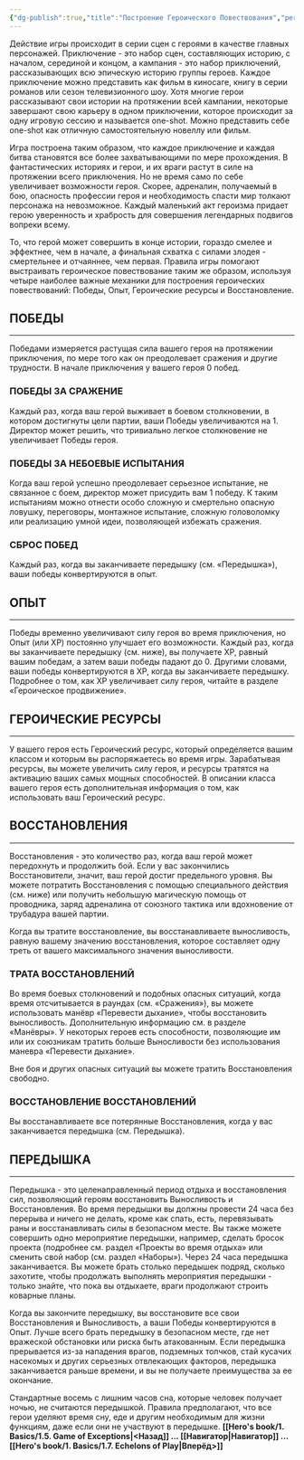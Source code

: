 ```yaml
---
{"dg-publish":true,"title":"Построение Героического Повествования","permalink":"/hero-s-book/1-basics/1-6-building-a-heroic-narrative/","dgPassFrontmatter":true}
---
```


Действие игры происходит в серии сцен с героями в качестве главных персонажей. Приключение - это набор сцен, составляющих историю, с началом, серединой и концом, а кампания - это набор приключений, рассказывающих всю эпическую историю группы героев. Каждое приключение можно представить как фильм в киносаге, книгу в серии романов или сезон телевизионного шоу. Хотя многие герои рассказывают свои истории на протяжении всей кампании, некоторые завершают свою карьеру в одном приключении, которое происходит за одну игровую сессию и называется one-shot. Можно представить себе one-shot как отличную самостоятельную новеллу или фильм.

Игра построена таким образом, что каждое приключение и каждая битва становятся все более захватывающими по мере прохождения. В фантастических историях и герои, и их враги растут в силе на протяжении всего приключения. Но не время само по себе увеличивает возможности героя. Скорее, адреналин, получаемый в бою, опасность профессии героя и необходимость спасти мир толкают персонажа на невозможное. Каждый маленький акт героизма придает герою уверенность и храбрость для совершения легендарных подвигов вопреки всему.

То, что герой может совершить в конце истории, гораздо смелее и эффектнее, чем в начале, а финальная схватка с силами злодея - смертельнее и отчаяннее, чем первая. Правила игры помогают выстраивать героическое повествование таким же образом, используя четыре наиболее важные механики для построения героических повествований: Победы, Опыт, Героические ресурсы и Восстановление.

## ПОБЕДЫ
---
Победами измеряется растущая сила вашего героя на протяжении приключения, по мере того как он преодолевает сражения и другие трудности. В начале приключения у вашего героя 0 побед.

### ПОБЕДЫ ЗА СРАЖЕНИЕ
Каждый раз, когда ваш герой выживает в боевом столкновении, в котором достигнуты цели партии, ваши Победы увеличиваются на 1. Директор может решить, что тривиально легкое столкновение не увеличивает Победы героя.

### ПОБЕДЫ ЗА НЕБОЕВЫЕ ИСПЫТАНИЯ
Когда ваш герой успешно преодолевает серьезное испытание, не связанное с боем, директор может присудить вам 1 победу. К таким испытаниям можно отнести особо сложную и смертельно опасную ловушку, переговоры, монтажное испытание, сложную головоломку или реализацию умной идеи, позволяющей избежать сражения. 

### СБРОС ПОБЕД
Каждый раз, когда вы заканчиваете передышку (см. «Передышка»), ваши победы конвертируются в опыт.

## ОПЫТ
---
Победы временно увеличивают силу героя во время приключения, но Опыт (или XP) постоянно улучшает его возможности. Каждый раз, когда вы заканчиваете передышку (см. ниже), вы получаете XP, равный вашим победам, а затем ваши победы падают до 0. Другими словами, ваши победы конвертируются в XP, когда вы заканчиваете передышку.
Подробнее о том, как XP увеличивает силу героя, читайте в разделе «Героическое продвижение».

## ГЕРОИЧЕСКИЕ РЕСУРСЫ
---
У вашего героя есть Героический ресурс, который определяется вашим классом и которым вы распоряжаетесь во время игры. Зарабатывая ресурсы, вы можете увеличить силу героя, и ресурсы тратятся на активацию ваших самых мощных способностей. В описании класса вашего героя есть дополнительная информация о том, как использовать ваш Героический ресурс.

## ВОССТАНОВЛЕНИЯ
---
Восстановления - это количество раз, когда ваш герой может передохнуть и продолжить бой. Если у вас закончились Восстановители, значит, ваш герой достиг предельного уровня. Вы можете потратить Восстановления с помощью специального действия (см. ниже) или получить небольшую магическую помощь от проводника, заряд адреналина от союзного тактика или вдохновение от трубадура вашей партии.

Когда вы тратите восстановление, вы восстанавливаете выносливость, равную вашему значению восстановления, которое составляет одну треть от вашего максимального значения выносливости.

### ТРАТА ВОССТАНОВЛЕНИЙ
Во время боевых столкновений и подобных опасных ситуаций, когда время отсчитывается в раундах (см. «Сражения»), вы можете использовать манёвр «Перевести дыхание», чтобы восстановить выносливость. Дополнительную информацию см. в разделе «Манёвры». У некоторых героев есть способности, позволяющие им или их союзникам тратить больше Выносливости без использования маневра «Перевести дыхание».

Вне боя и других опасных ситуаций вы можете тратить Восстановления свободно.

### ВОССТАНОВЛЕНИЕ ВОССТАНОВЛЕНИЙ
Вы восстанавливаете все потерянные Восстановления, когда у вас заканчивается передышка (см. Передышка).

## ПЕРЕДЫШКА
---
Передышка - это целенаправленный период отдыха и восстановления сил, позволяющий героям восстановить Выносливость и Восстановления. Во время передышки вы должны провести 24 часа без перерыва и ничего не делать, кроме как спать, есть, перевязывать раны и восстанавливать силы в безопасном месте. Вы также можете совершить одно мероприятие передышки, например, сделать бросок проекта (подробнее см. раздел «Проекты во время отдыха» или сменить свой набор (см. раздел «Наборы»). Через 24 часа передышка заканчивается. Вы можете брать столько передышек подряд, сколько захотите, чтобы продолжать выполнять мероприятия передышки - только знайте, что пока вы отдыхаете, враги продолжают строить коварные планы.

Когда вы закончите передышку, вы восстановите все свои Восстановления и Выносливость, а ваши Победы конвертируются в Опыт. Лучше всего брать передышку в безопасном месте, где нет вражеской обстановки или риска быть атакованным. Если передышка прерывается из-за нападения врагов, подземных толчков, стай кусачих насекомых и других серьезных отвлекающих факторов, передышка заканчивается раньше времени, и вы не получаете преимущества за ее окончание.

Стандартные восемь с лишним часов сна, которые человек получает ночью, не считаются передышкой. Правила предполагают, что все герои уделяют время сну, еде и другим необходимым для жизни функциям, даже если они не участвуют в передышке.
**[[Hero's book/1. Basics/1.5. Game of Exceptions\|<Назад]] ... [[Навигатор\|Навигатор]] ... [[Hero's book/1. Basics/1.7. Echelons of Play\|Вперёд>]]**